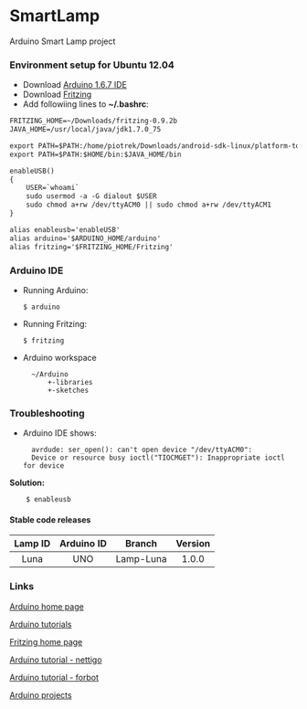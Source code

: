 # SmartLamp

Arduino Smart Lamp project

### Environment setup for Ubuntu 12.04

* Download [Arduino 1.6.7 IDE](https://www.arduino.cc/en/Main/Software)
* Download [Fritzing](http://fritzing.org/download/)
* Add followiing lines to **~/.bashrc**:

```ARDUINO_HOME=~/Downloads/arduino-1.6.7
FRITZING_HOME=~/Downloads/fritzing-0.9.2b
JAVA_HOME=/usr/local/java/jdk1.7.0_75

export PATH=$PATH:/home/piotrek/Downloads/android-sdk-linux/platform-tools:$ARDUINO_HOME:$FRITZING_HOME
export PATH=$PATH:$HOME/bin:$JAVA_HOME/bin

enableUSB()
{
	USER=`whoami`
	sudo usermod -a -G dialout $USER 
	sudo chmod a+rw /dev/ttyACM0 || sudo chmod a+rw /dev/ttyACM1
}

alias enableusb='enableUSB'
alias arduino='$ARDUINO_HOME/arduino'
alias fritzing='$FRITZING_HOME/Fritzing'
```

### Arduino IDE

* Running Arduino:

	`$ arduino`

* Running Fritzing:

	`$ fritzing`

* Arduino workspace

		~/Arduino
			+-libraries
			+-sketches

### Troubleshooting

* Arduino IDE shows:

		avrdude: ser_open(): can't open device "/dev/ttyACM0": 
		Device or resource busy ioctl("TIOCMGET"): Inappropriate ioctl for device

**Solution:**

		$ enableusb

#### Stable code releases

| Lamp ID            | Arduino ID | Branch    | Version |
| :----------------: | :--------: | :-------: | :-----: |
| Luna               | UNO        | Lamp-Luna | 1.0.0   |

### Links

[Arduino home page](https://www.arduino.cc/en/Guide/HomePage)

[Arduino tutorials](https://www.arduino.cc/en/Tutorial/HomePage)

[Fritzing home page](http://fritzing.org/learning/)

[Arduino tutorial - nettigo](http://akademia.nettigo.pl/playlist/arduino_dla_poczatkujacych.html)

[Arduino tutorial - forbot](http://forbot.pl/blog/artykuly/programowanie/kurs-arduino-w-robotyce-1-wstep-id936)

[Arduino projects](http://www.instructables.com/tag/type-id/category-technology/channel-arduino/)

